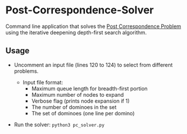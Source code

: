 # Post-Correspondence-Solver
Command line application that solves the [Post Correspondence Problem](https://www.geeksforgeeks.org/post-correspondence-problem/) using the iterative deepening depth-first search algorithm.

## Usage
* Uncomment an input file (lines 120 to 124) to select from different problems.
  * Input file format:
    * Maximum queue length for breadth-first portion
    * Maximum number of nodes to expand
    * Verbose flag (prints node expansion if 1)
    * The number of dominoes in the set
    * The set of dominoes (one line per domino)
    
* Run the solver:   ```python3 pc_solver.py```
